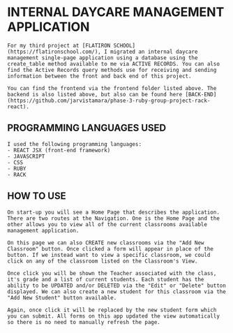 # INTERNAL DAYCARE MANAGEMENT APPLICATION
    For my third project at [FLATIRON SCHOOL](https://flatironschool.com/), I migrated an internal daycare management single-page application using a database using the create_table method available to me via ACTIVE RECORDS. You can also find the Active Records query methods use for receiving and sending information between the front and back end of this project.

    You can find the frontend via the frontend folder listed above. The backend is also listed above, but also can be found here [BACK-END](https://github.com/jarvistamara/phase-3-ruby-group-project-rack-react).

## PROGRAMMING LANGUAGES USED
    I used the following programming languages:
    - REACT JSX (front-end framework)
    - JAVASCRIPT
    - CSS
    - RUBY
    - RACK
## HOW TO USE
    On start-up you will see a Home Page that describes the application. 
    There are two routes at the Navigation. One is the Home Page and the other allows you to view all of the current classrooms available management application. 
    
    On this page we can also CREATE new classrooms via the "Add New Classroom" button. Once clicked a form will appear in place of the button. If we instead want to view a specific classroom, we could click on any of the classroom listed on the Classroom's View. 
    
    Once click you will be shown the Teacher associated with the class, it's grade and a list of current students. Each student has the ability to be UPDATED and/or DELETED via the "Edit" or "Delete" button displayed. We can also create a new student for this classroom via the "Add New Student" button available. 
    
    Again, once click it will be replaced by the new student form which you can submit. All forms on this app updated the view automatically so there is no need to manually refresh the page. 
